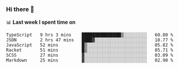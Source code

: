 ### Hi there 👋

<!--
**DBvc/DBvc** is a ✨ _special_ ✨ repository because its `README.md` (this file) appears on your GitHub profile.

Here are some ideas to get you started:

- 🔭 I’m currently working on ...
- 🌱 I’m currently learning ...
- 👯 I’m looking to collaborate on ...
- 🤔 I’m looking for help with ...
- 💬 Ask me about ...
- 📫 How to reach me: ...
- 😄 Pronouns: ...
- ⚡ Fun fact: ...
-->

📊 **Last week I spent time on**
<!--START_SECTION:waka-->

```text
TypeScript   9 hrs 3 mins    ███████████████▒░░░░░░░░░   60.80 %
JSON         2 hrs 47 mins   ████▓░░░░░░░░░░░░░░░░░░░░   18.77 %
JavaScript   52 mins         █▒░░░░░░░░░░░░░░░░░░░░░░░   05.82 %
Racket       51 mins         █▒░░░░░░░░░░░░░░░░░░░░░░░   05.71 %
SCSS         27 mins         ▓░░░░░░░░░░░░░░░░░░░░░░░░   03.09 %
Markdown     25 mins         ▓░░░░░░░░░░░░░░░░░░░░░░░░   02.90 %
```

<!--END_SECTION:waka-->
